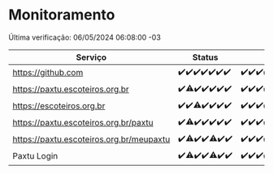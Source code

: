 # Monitoramento

Última verificação: 06/05/2024 06:08:00 -03

|Serviço|Status|Últimas 24h|
|---|---|---|
|https://github.com|<span title="2024-04-29: OK=24">✔️</span><span title="2024-04-30: OK=24">✔️</span><span title="2024-05-01: OK=24">✔️</span><span title="2024-05-02: OK=24">✔️</span><span title="2024-05-03: OK=24">✔️</span><span title="2024-05-04: OK=24">✔️</span><span title="2024-05-05: OK=9">✔️</span>|<span title="05/05/2024 06:08:00 -03 : 200">✔️</span><span title="05/05/2024 07:07:00 -03 : 200">✔️</span><span title="05/05/2024 08:05:00 -03 : 200">✔️</span><span title="05/05/2024 09:10:00 -03 : 200">✔️</span><span title="05/05/2024 10:04:00 -03 : 200">✔️</span><span title="05/05/2024 11:03:00 -03 : 200">✔️</span><span title="05/05/2024 12:04:00 -03 : 200">✔️</span><span title="05/05/2024 13:07:00 -03 : 200">✔️</span><span title="05/05/2024 14:03:00 -03 : 200">✔️</span><span title="05/05/2024 15:07:00 -03 : 200">✔️</span><span title="05/05/2024 16:05:00 -03 : 200">✔️</span><span title="05/05/2024 17:06:00 -03 : 200">✔️</span><span title="05/05/2024 18:04:00 -03 : 200">✔️</span><span title="05/05/2024 19:04:00 -03 : 200">✔️</span><span title="05/05/2024 20:06:00 -03 : 200">✔️</span><span title="05/05/2024 21:31:00 -03 : 200">✔️</span><span title="05/05/2024 22:44:00 -03 : 200">✔️</span><span title="05/05/2024 23:21:00 -03 : 200">✔️</span><span title="06/05/2024 00:07:00 -03 : 200">✔️</span><span title="06/05/2024 01:08:00 -03 : 200">✔️</span><span title="06/05/2024 02:07:00 -03 : 200">✔️</span><span title="06/05/2024 03:09:00 -03 : 200">✔️</span><span title="06/05/2024 04:06:00 -03 : 200">✔️</span><span title="06/05/2024 05:09:00 -03 : 200">✔️</span><span title="06/05/2024 06:08:00 -03 : 200">✔️</span>|
|https://paxtu.escoteiros.org.br|<span title="2024-04-29: OK=24">✔️</span><span title="2024-04-30: OK=23, Falhas=1">⚠️</span><span title="2024-05-01: OK=24">✔️</span><span title="2024-05-02: OK=24">✔️</span><span title="2024-05-03: OK=24">✔️</span><span title="2024-05-04: OK=24">✔️</span><span title="2024-05-05: OK=9">✔️</span>|<span title="05/05/2024 06:08:00 -03 : 200">✔️</span><span title="05/05/2024 07:07:00 -03 : 200">✔️</span><span title="05/05/2024 08:05:00 -03 : 200">✔️</span><span title="05/05/2024 09:10:00 -03 : 200">✔️</span><span title="05/05/2024 10:04:00 -03 : 200">✔️</span><span title="05/05/2024 11:04:00 -03 : 200">✔️</span><span title="05/05/2024 12:04:00 -03 : 200">✔️</span><span title="05/05/2024 13:07:00 -03 : 200">✔️</span><span title="05/05/2024 14:03:00 -03 : 200">✔️</span><span title="05/05/2024 15:07:00 -03 : 200">✔️</span><span title="05/05/2024 16:05:00 -03 : 200">✔️</span><span title="05/05/2024 17:06:00 -03 : 200">✔️</span><span title="05/05/2024 18:04:00 -03 : 200">✔️</span><span title="05/05/2024 19:04:00 -03 : 200">✔️</span><span title="05/05/2024 20:06:00 -03 : 200">✔️</span><span title="05/05/2024 21:31:00 -03 : 200">✔️</span><span title="05/05/2024 22:44:00 -03 : 200">✔️</span><span title="05/05/2024 23:21:00 -03 : 200">✔️</span><span title="06/05/2024 00:07:00 -03 : 200">✔️</span><span title="06/05/2024 01:08:00 -03 : 200">✔️</span><span title="06/05/2024 02:07:00 -03 : 200">✔️</span><span title="06/05/2024 03:09:00 -03 : 200">✔️</span><span title="06/05/2024 04:06:00 -03 : 200">✔️</span><span title="06/05/2024 05:09:00 -03 : 200">✔️</span><span title="06/05/2024 06:08:00 -03 : 200">✔️</span>|
|https://escoteiros.org.br|<span title="2024-04-29: OK=24">✔️</span><span title="2024-04-30: OK=24">✔️</span><span title="2024-05-01: OK=23, Falhas=1">⚠️</span><span title="2024-05-02: OK=24">✔️</span><span title="2024-05-03: OK=24">✔️</span><span title="2024-05-04: OK=24">✔️</span><span title="2024-05-05: OK=9">✔️</span>|<span title="05/05/2024 06:08:00 -03 : 200">✔️</span><span title="05/05/2024 07:07:00 -03 : 200">✔️</span><span title="05/05/2024 08:05:00 -03 : 200">✔️</span><span title="05/05/2024 09:10:00 -03 : 200">✔️</span><span title="05/05/2024 10:04:00 -03 : 200">✔️</span><span title="05/05/2024 11:04:00 -03 : 200">✔️</span><span title="05/05/2024 12:04:00 -03 : 200">✔️</span><span title="05/05/2024 13:07:00 -03 : 200">✔️</span><span title="05/05/2024 14:03:00 -03 : 200">✔️</span><span title="05/05/2024 15:07:00 -03 : 200">✔️</span><span title="05/05/2024 16:05:00 -03 : 200">✔️</span><span title="05/05/2024 17:06:00 -03 : 200">✔️</span><span title="05/05/2024 18:04:00 -03 : 200">✔️</span><span title="05/05/2024 19:04:00 -03 : 200">✔️</span><span title="05/05/2024 20:06:00 -03 : 200">✔️</span><span title="05/05/2024 21:31:00 -03 : 200">✔️</span><span title="05/05/2024 22:44:00 -03 : 200">✔️</span><span title="05/05/2024 23:21:00 -03 : 200">✔️</span><span title="06/05/2024 00:07:00 -03 : 200">✔️</span><span title="06/05/2024 01:08:00 -03 : 200">✔️</span><span title="06/05/2024 02:07:00 -03 : 200">✔️</span><span title="06/05/2024 03:09:00 -03 : 200">✔️</span><span title="06/05/2024 04:06:00 -03 : 200">✔️</span><span title="06/05/2024 05:09:00 -03 : 200">✔️</span><span title="06/05/2024 06:08:00 -03 : 200">✔️</span>|
|https://paxtu.escoteiros.org.br/paxtu|<span title="2024-04-29: OK=24">✔️</span><span title="2024-04-30: OK=23, Falhas=1">⚠️</span><span title="2024-05-01: OK=24">✔️</span><span title="2024-05-02: OK=24">✔️</span><span title="2024-05-03: OK=24">✔️</span><span title="2024-05-04: OK=24">✔️</span><span title="2024-05-05: OK=9">✔️</span>|<span title="05/05/2024 06:08:00 -03 : 200">✔️</span><span title="05/05/2024 07:07:00 -03 : 200">✔️</span><span title="05/05/2024 08:05:00 -03 : 200">✔️</span><span title="05/05/2024 09:10:00 -03 : 200">✔️</span><span title="05/05/2024 10:04:00 -03 : 200">✔️</span><span title="05/05/2024 11:04:00 -03 : 200">✔️</span><span title="05/05/2024 12:04:00 -03 : 200">✔️</span><span title="05/05/2024 13:07:00 -03 : 200">✔️</span><span title="05/05/2024 14:03:00 -03 : 200">✔️</span><span title="05/05/2024 15:07:00 -03 : 200">✔️</span><span title="05/05/2024 16:05:00 -03 : 200">✔️</span><span title="05/05/2024 17:06:00 -03 : 200">✔️</span><span title="05/05/2024 18:04:00 -03 : 200">✔️</span><span title="05/05/2024 19:04:00 -03 : 200">✔️</span><span title="05/05/2024 20:06:00 -03 : 200">✔️</span><span title="05/05/2024 21:31:00 -03 : 200">✔️</span><span title="05/05/2024 22:44:00 -03 : 200">✔️</span><span title="05/05/2024 23:21:00 -03 : 200">✔️</span><span title="06/05/2024 00:07:00 -03 : 200">✔️</span><span title="06/05/2024 01:08:00 -03 : 200">✔️</span><span title="06/05/2024 02:07:00 -03 : 200">✔️</span><span title="06/05/2024 03:09:00 -03 : 200">✔️</span><span title="06/05/2024 04:06:00 -03 : 200">✔️</span><span title="06/05/2024 05:09:00 -03 : 200">✔️</span><span title="06/05/2024 06:08:00 -03 : 200">✔️</span>|
|https://paxtu.escoteiros.org.br/meupaxtu|<span title="2024-04-29: OK=24">✔️</span><span title="2024-04-30: OK=23, Falhas=1">⚠️</span><span title="2024-05-01: OK=24">✔️</span><span title="2024-05-02: OK=24">✔️</span><span title="2024-05-03: OK=22, Falhas=2">⚠️</span><span title="2024-05-04: OK=24">✔️</span><span title="2024-05-05: OK=9">✔️</span>|<span title="05/05/2024 06:08:00 -03 : 200">✔️</span><span title="05/05/2024 07:07:00 -03 : 200">✔️</span><span title="05/05/2024 08:05:00 -03 : 200">✔️</span><span title="05/05/2024 09:10:00 -03 : 200">✔️</span><span title="05/05/2024 10:04:00 -03 : 200">✔️</span><span title="05/05/2024 11:04:00 -03 : 200">✔️</span><span title="05/05/2024 12:04:00 -03 : 200">✔️</span><span title="05/05/2024 13:07:00 -03 : 200">✔️</span><span title="05/05/2024 14:03:00 -03 : 200">✔️</span><span title="05/05/2024 15:07:00 -03 : 200">✔️</span><span title="05/05/2024 16:05:00 -03 : 200">✔️</span><span title="05/05/2024 17:06:00 -03 : 200">✔️</span><span title="05/05/2024 18:04:00 -03 : 200">✔️</span><span title="05/05/2024 19:04:00 -03 : 200">✔️</span><span title="05/05/2024 20:06:00 -03 : 200">✔️</span><span title="05/05/2024 21:31:00 -03 : 200">✔️</span><span title="05/05/2024 22:44:00 -03 : 200">✔️</span><span title="05/05/2024 23:21:00 -03 : 200">✔️</span><span title="06/05/2024 00:07:00 -03 : 200">✔️</span><span title="06/05/2024 01:08:00 -03 : 200">✔️</span><span title="06/05/2024 02:07:00 -03 : 200">✔️</span><span title="06/05/2024 03:09:00 -03 : 200">✔️</span><span title="06/05/2024 04:06:00 -03 : 200">✔️</span><span title="06/05/2024 05:09:00 -03 : 200">✔️</span><span title="06/05/2024 06:08:00 -03 : 200">✔️</span>|
|Paxtu Login|<span title="2024-04-29: OK=24">✔️</span><span title="2024-04-30: OK=23, Falhas=1">⚠️</span><span title="2024-05-01: OK=24">✔️</span><span title="2024-05-02: OK=24">✔️</span><span title="2024-05-03: OK=22, Falhas=2">⚠️</span><span title="2024-05-04: OK=24">✔️</span><span title="2024-05-05: OK=9">✔️</span>|<span title="05/05/2024 06:08:00 -03 : 200">✔️</span><span title="05/05/2024 07:07:00 -03 : 200">✔️</span><span title="05/05/2024 08:05:00 -03 : 200">✔️</span><span title="05/05/2024 09:10:00 -03 : 200">✔️</span><span title="05/05/2024 10:04:00 -03 : 200">✔️</span><span title="05/05/2024 11:04:00 -03 : 200">✔️</span><span title="05/05/2024 12:04:00 -03 : 200">✔️</span><span title="05/05/2024 13:07:00 -03 : 200">✔️</span><span title="05/05/2024 14:03:00 -03 : 200">✔️</span><span title="05/05/2024 15:07:00 -03 : 200">✔️</span><span title="05/05/2024 16:05:00 -03 : 200">✔️</span><span title="05/05/2024 17:06:00 -03 : 200">✔️</span><span title="05/05/2024 18:04:00 -03 : 200">✔️</span><span title="05/05/2024 19:04:00 -03 : 200">✔️</span><span title="05/05/2024 20:06:00 -03 : 200">✔️</span><span title="05/05/2024 21:31:00 -03 : 200">✔️</span><span title="05/05/2024 22:44:00 -03 : 200">✔️</span><span title="05/05/2024 23:21:00 -03 : 200">✔️</span><span title="06/05/2024 00:07:00 -03 : 200">✔️</span><span title="06/05/2024 01:08:00 -03 : 200">✔️</span><span title="06/05/2024 02:07:00 -03 : 200">✔️</span><span title="06/05/2024 03:09:00 -03 : 200">✔️</span><span title="06/05/2024 04:07:00 -03 : 200">✔️</span><span title="06/05/2024 05:09:00 -03 : 200">✔️</span><span title="06/05/2024 06:08:00 -03 : 200">✔️</span>|
